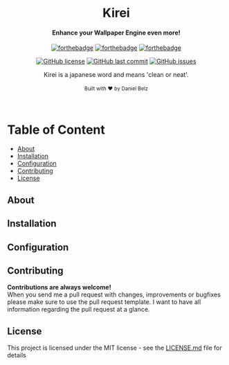 ﻿﻿﻿<h1 align="center">Kirei</h1><div align="center">

<h4 align="center">Enhance your Wallpaper Engine even more!</h4>

[![forthebadge](https://forthebadge.com/images/badges/made-with-c-sharp.svg)](https://forthebadge.com)
[![forthebadge](https://forthebadge.com/images/badges/built-with-love.svg)](https://forthebadge.com)
[![forthebadge](https://forthebadge.com/images/badges/you-didnt-ask-for-this.svg)](https://forthebadge.com)

[![GitHub license](https://img.shields.io/github/license/LegendaryB/Kirei.svg?longCache=true&style=flat-square)](https://github.com/LegendaryB/Kirei/blob/master/LICENSE.md)
[![GitHub last commit](https://img.shields.io/github/last-commit/LegendaryB/Kirei.svg?longCache=true&style=flat-square)](https://github.com/LegendaryB/Kirei)
[![GitHub issues](https://img.shields.io/github/issues/LegendaryB/Kirei.svg?longCache=true&style=flat-square)](https://github.com/LegendaryB/Kirei/issues)

Kirei is a japanese word and means 'clean or neat'.
<br>
<br>
<sub>Built with ❤︎ by Daniel Belz</sub>
</div><br>

# Table of Content
* [About](#about)
* [Installation](#installation)
* [Configuration](#configuration)
* [Contributing](#contributing)
* [License](#license)

## About

## Installation

## Configuration

## Contributing

__Contributions are always welcome!__  
When you send me a pull request with changes, improvements or bugfixes please make sure to use the pull request template. 
I want to have all information regarding the pull request at a glance.

## License

This project is licensed under the MIT license - see the [LICENSE.md](LICENSE.md) file for details
